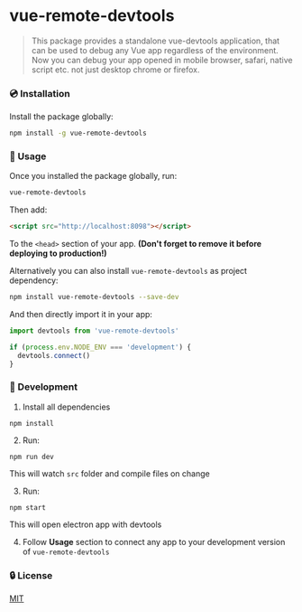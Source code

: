 # vue-remote-devtools

> This package provides a standalone vue-devtools application, that can be used to debug any Vue app regardless of the environment. Now you can debug your app opened in mobile browser, safari, native script etc. not just desktop chrome or firefox.

### :cd: Installation

Install the package globally:
```bash
npm install -g vue-remote-devtools
```

### :rocket: Usage

Once you installed the package globally, run:
```bash
vue-remote-devtools
```

Then add:
```html
<script src="http://localhost:8098"></script>
```
To the `<head>` section of your app. 
**(Don't forget to remove it before deploying to production!)**

Alternatively you can also install `vue-remote-devtools` as project dependency:
```bash
npm install vue-remote-devtools --save-dev
```

And then directly import it in your app:
```js
import devtools from 'vue-remote-devtools'

if (process.env.NODE_ENV === 'development') {
  devtools.connect()
}
```

### :beers: Development

1. Install all dependencies
```
npm install
```

2. Run:
```
npm run dev
```
This will watch `src` folder and compile files on change

3. Run:
```
npm start
```
This will open electron app with devtools

4. Follow **Usage** section to connect any app to your development version of `vue-remote-devtools`

### :lock: License

[MIT](http://opensource.org/licenses/MIT)
